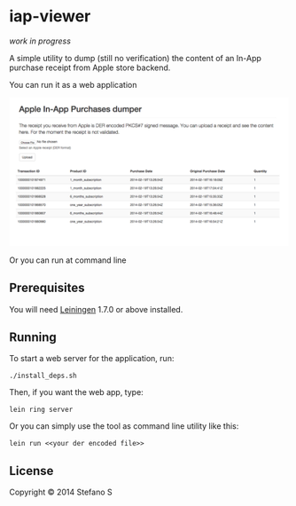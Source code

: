 # iap-viewer

_work in progress_

A simple utility to dump (still no verification) the content of an In-App purchase receipt from Apple store backend.

You can run it as a web application

![screenshot](screenshot.png)

Or you can run at command line

## Prerequisites

You will need [Leiningen][1] 1.7.0 or above installed.

[1]: https://github.com/technomancy/leiningen

## Running

To start a web server for the application, run:

    ./install_deps.sh

Then, if you want the web app, type:

    lein ring server

Or you can simply use the tool as command line utility like this:

    lein run <<your der encoded file>>


## License

Copyright © 2014  Stefano S
